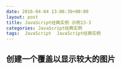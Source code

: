 ```yaml
---
date: 2016-04-04 13:06:30+00:00
layout: post
title: JavaScript经典实例 示例13-3
categories: JavaScript经典实例
tags:  JavaScript  JavaScript经典实例
---
```


创建一个覆盖以显示较大的图片
----------------

<html>
    <head>
        <title>Overlay</title>
        <meta charset="utf-8" />
        <style type="text/css">
            img
            {
                padding: 5px;
            }
            
            #outer
            {
                width: 100%;
                height: 100%;
            }
            
            .overlay
            {
                background-color: #000;
                opacity: .7;
                filter: alpha(opacity = 70);
                position: fixed;
                top: 0;
                left: 0;
                z-index: 10;
            }
            
            .overlaying
            {
                position: absolute;
                z-index: 11;
                left: 50px;
                top: 50px;
            }
            
        </style>
        <script type="text/javascript">
            function expandPhoto() {
                
                // 创建覆盖并将其附加到页面
                var overlay = document.createElement('div'),
                
                // 创建图像并将其附加到页面
                    img = document.createElement('img');
                
                overlay.setAttribute('id', 'overlay');
                overlay.setAttribute('class', 'overlay');
                document.body.appendChild(overlay);
                img.setAttribute('id', 'img');
                img.src = this.getAttribute('data-larger');
                img.setAttribute('class', 'overlaying');
                
                // click to restore page
                img.onclick = restore;
                document.body.appendChild(img);
            }
            
            // 将页面回复正常
            function restore() {
                document.body.removeChild(document.getElementById('overlay'));
                document.body.removeChild(document.getElementById('img'));
            }
            
            window.onload = function() {
                var imgs = document.getElementsByTagName('img');
                
                imgs[0].focus();
                for (var i = 0; i < imgs.length; i++) {
                    imgs[i].onclick = expandPhoto;
                    imgs[i].onkeydown = expandPhoto;
                }
                
            }
           
        </script>
    </head>
    <body>
        <div id="outer">
            <p>Mouse click on image to expand the photo. To close expanded photo, mouse click on image.</p>
            <img src="http://lovechina.xyz/assets/dragonfly2.thumbnail.jpg" data-larger="http://lovechina.xyz/assets/dragonfly2.jpg" alt="image of common dragonfly on bright green and pink flowers"/>
            <img src="http://lovechina.xyz/assets/dragonfly4.thumbnail.jpg" data-larger="http://lovechina.xyz/assets/dragonfly4.jpg" alt="Drak orange dragonfly on water lily"/>
            <img src="http://lovechina.xyz/assets/dragonfly6.thumbnail.jpg" data-larger="http://lovechina.xyz/assets/dragonfly6.jpg" alt="Drak orange dragonfly on purple water lily"/>
            <img src="http://lovechina.xyz/assets/dragonfly8.thumbnail.jpg" data-larger="http://lovechina.xyz/assets/dragonfly8.jpg" alt="Dragonfly on bright pink water lily"/>
        </div>
    </body>
</html>

源码如下：

``` javascript
<!DOCTYPE html>
<html>
    <head>
        <title>Overlay</title>
        <meta charset="utf-8" />
        <style type="text/css">
            img
            {
                padding: 5px;
            }
            
            #outer
            {
                width: 100%;
                height: 100%;
            }
            
            .overlay
            {
                background-color: #000;
                opacity: .7;
                filter: alpha(opacity = 70);
                position: fixed;
                top: 0;
                left: 0;
                z-index: 10;
            }
            
            .overlaying
            {
                position: absolute;
                z-index: 11;
                left: 50px;
                top: 50px;
            }
            
        </style>
        <script type="text/javascript">
            function expandPhoto() {
                
                // 创建覆盖并将其附加到页面
                var overlay = document.createElement('div'),
                
                // 创建图像并将其附加到页面
                    img = document.createElement('img');
                
                overlay.setAttribute('id', 'overlay');
                overlay.setAttribute('class', 'overlay');
                document.body.appendChild(overlay);
                img.setAttribute('id', 'img');
                img.src = this.getAttribute('data-larger');
                img.setAttribute('class', 'overlaying');
                
                // click to restore page
                img.onclick = restore;
                document.body.appendChild(img);
            }
            
            // 将页面回复正常
            function restore() {
                document.body.removeChild(document.getElementById('overlay'));
                document.body.removeChild(document.getElementById('img'));
            }
            
            window.onload = function() {
                var imgs = document.getElementsByTagName('img');
                
                imgs[0].focus();
                for (var i = 0; i < imgs.length; i++) {
                    imgs[i].onclick = expandPhoto;
                    imgs[i].onkeydown = expandPhoto;
                }
                
            }
           
        </script>
    </head>
    <body>
        <div id="outer">
            <p>Mouse click on image to expand the photo. To close expanded photo, mouse click on image.</p>
            <img src="dragonfly2.thumbnail.jpg" data-larger="dragonfly2.jpg" alt="image of common dragonfly on bright green and pink flowers"/>
            <img src="dragonfly4.thumbnail.jpg" data-larger="dragonfly4.jpg" alt="Drak orange dragonfly on water lily"/>
            <img src="dragonfly6.thumbnail.jpg" data-larger="dragonfly6.jpg" alt="Drak orange dragonfly on purple water lily"/>
            <img src="dragonfly8.thumbnail.jpg" data-larger="dragonfly8.jpg" alt="Dragonfly on bright pink water lily"/>
        </div>
    </body>
</html>
``` 

